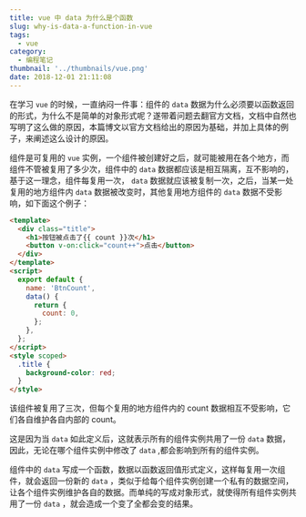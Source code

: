 ```yaml
---
title: vue 中 data 为什么是个函数
slug: why-is-data-a-function-in-vue
tags:
  - vue
category:
  - 编程笔记
thumbnail: '../thumbnails/vue.png'
date: 2018-12-01 21:11:08
---
```


在学习 `vue` 的时候，一直纳闷一件事：组件的 `data` 数据为什么必须要以函数返回的形式，为什么不是简单的对象形式呢？遂带着问题去翻官方文档，文档中自然也写明了这么做的原因，本篇博文以官方文档给出的原因为基础，并加上具体的例子，来阐述这么设计的原因。

组件是可复用的 `vue` 实例，一个组件被创建好之后，就可能被用在各个地方，而组件不管被复用了多少次，组件中的 `data` 数据都应该是相互隔离，互不影响的，基于这一理念，组件每复用一次， `data` 数据就应该被复制一次，之后，当某一处复用的地方组件内 `data` 数据被改变时，其他复用地方组件的 `data` 数据不受影响，如下面这个例子：

```html
<template>
  <div class="title">
    <h1>按钮被点击了{{ count }}次</h1>
    <button v-on:click="count++">点击</button>
  </div>
</template>
<script>
  export default {
    name: 'BtnCount',
    data() {
      return {
        count: 0,
      };
    },
  };
</script>
<style scoped>
  .title {
    background-color: red;
  }
</style>
```

该组件被复用了三次，但每个复用的地方组件内的 count 数据相互不受影响，它们各自维护各自内部的 count。

这是因为当 `data` 如此定义后，这就表示所有的组件实例共用了一份 `data` 数据，因此，无论在哪个组件实例中修改了 `data` ,都会影响到所有的组件实例。

组件中的 `data` 写成一个函数，数据以函数返回值形式定义，这样每复用一次组件，就会返回一份新的 `data` ，类似于给每个组件实例创建一个私有的数据空间，让各个组件实例维护各自的数据。而单纯的写成对象形式，就使得所有组件实例共用了一份 `data` ，就会造成一个变了全都会变的结果。
